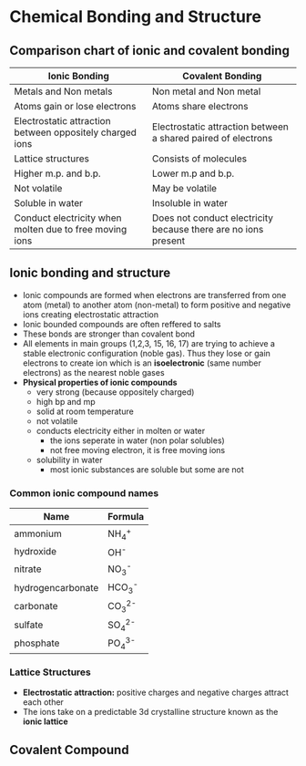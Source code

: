 # Chemical Bonding and Structure

## Comparison chart of ionic and covalent bonding
|Ionic Bonding|Covalent Bonding|
|-|-|
|Metals and Non metals|Non metal and Non metal|
|Atoms gain or lose electrons|Atoms share electrons|
|Electrostatic attraction between oppositely charged ions|Electrostatic attraction between a shared paired of electrons|
|Lattice structures|Consists of molecules|
|Higher m.p. and b.p.|Lower m.p and b.p.|
|Not volatile|May be volatile|
|Soluble in water|Insoluble in water|
|Conduct electricity when molten due to free moving ions|Does not conduct electricity because there are no ions present|

## Ionic bonding and structure
- Ionic compounds are formed when electrons are transferred from one atom (metal) to another atom (non-metal) to form positive and negative ions creating electrostatic attraction
- Ionic bounded compounds are often reffered to salts
- These bonds are stronger than covalent bond
- All elements in main groups (1,2,3, 15, 16, 17) are trying to achieve a stable electronic configuration (noble gas). Thus they lose or gain electrons to create ion which is an **isoelectronic** (same number electrons) as the nearest noble gases
- **Physical properties of ionic compounds**
  - very strong (because oppositely charged) 
  - high bp and mp
  - solid at room temperature
  - not volatile
  - conducts electricity either in molten or water
    - the ions seperate in water (non polar solubles)
    - not free moving electron, it is free moving ions
  - solubility in water
    - most ionic substances are soluble but some are not
    
### Common ionic compound names
|Name|Formula|
|-|-|
|ammonium|NH<sub>4</sub><sup>+</sup>|
|hydroxide|OH<sup>-</sup>|
|nitrate|NO<sub>3</sub><sup>-</sup>|
|hydrogencarbonate|HCO<sub>3</sub><sup>-</sup>|
|carbonate|CO<sub>3</sub><sup>2-</sup>|
|sulfate|SO<sub>4</sub><sup>2-</sup>|
|phosphate|PO<sub>4</sub><sup>3-</sup>|

### Lattice Structures
- **Electrostatic attraction:** positive charges and negative charges attract each other
- The ions take on a predictable 3d crystalline structure known as the **ionic lattice**


## Covalent Compound

